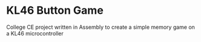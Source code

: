 # KL46 Button Game
College CE project written in Assembly to create a simple memory game on a KL46 microcontroller
